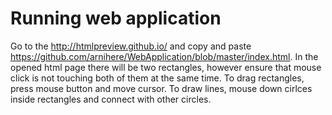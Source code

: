 # **Running web application**

Go to the http://htmlpreview.github.io/ and copy and paste https://github.com/arnihere/WebApplication/blob/master/index.html. In the opened html page there will be two rectangles, however ensure that mouse click is not touching both of them at the same time. To drag rectangles, press mouse button and move cursor. To draw lines, mouse down cirlces inside rectangles and connect with other circles.
